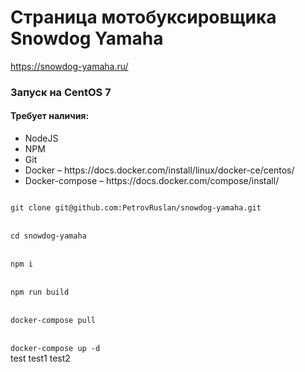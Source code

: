 # Страница мотобуксировщика Snowdog Yamaha 
https://snowdog-yamaha.ru/

### Запуск на CentOS 7
#### Требует наличия:
<ul>
  <li> NodeJS </li>
  <li> NPM </li>
  <li> Git </li>
  <li> Docker &ndash; https://docs.docker.com/install/linux/docker-ce/centos/ </li>
  <li> Docker-compose &ndash; https://docs.docker.com/compose/install/ </li>
</ul>
<code>
git clone git@github.com:PetrovRuslan/snowdog-yamaha.git
</code>
<br>
<code>
cd snowdog-yamaha
</code>
<br>
<code>
npm i
</code>
<br>
<code>
npm run build
</code>
<br>
<code>
docker-compose pull
</code>
<br>
<code>
docker-compose up -d
</code>
test
test1
test2
